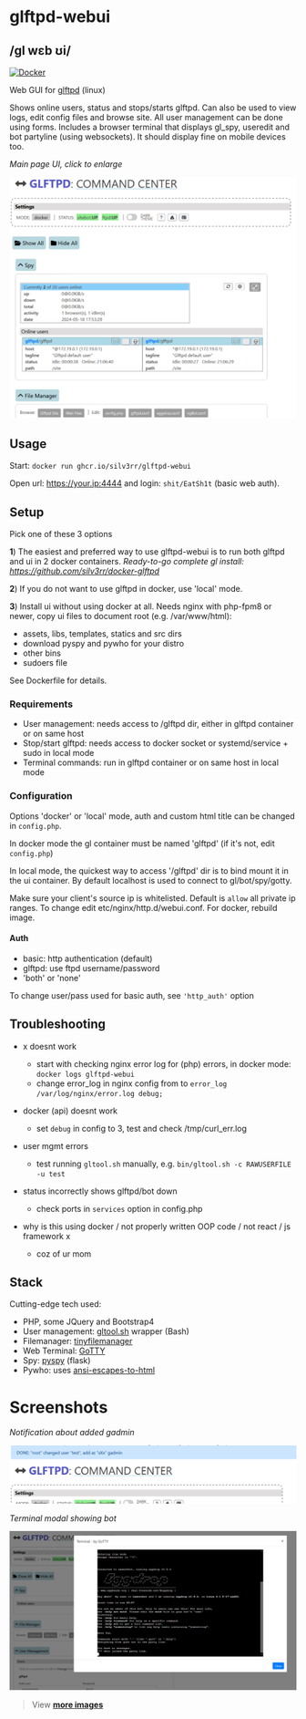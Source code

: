 # glftpd-webui

## /gl wɛb ʊi/

[![Docker](https://github.com/silv3rr/glftpd-webui/actions/workflows/docker.yml/badge.svg)](https://github.com/silv3rr/glftpd-webui/actions/workflows/docker.yml)

Web GUI for [glftpd](https://glftpd.io) (linux)

Shows online users, status and stops/starts glftpd. Can also be used to view logs, edit config files and browse site. All user management can be done using forms. Includes a browser terminal that displays gl_spy, useredit and bot partyline (using websockets). It should display fine on mobile devices too.

_Main page UI, click to enlarge_

[![main](docs/images/webui_small.png "Main page")](docs/images/wepepbui.png)

## Usage

Start: `docker run ghcr.io/silv3rr/glftpd-webui`

Open url: https://your.ip:4444 and login: `shit/EatSh1t`  (basic web auth).

## Setup

Pick one of these 3 options

**1**) The easiest and preferred way to use glftpd-webui is to run both glftpd and ui in 2 docker containers. *Ready-to-go complete gl install: https://github.com/silv3rr/docker-glftpd*

**2**) If you do not want to use glftpd in docker, use 'local' mode.

**3**) Install ui without using docker at all. Needs nginx with php-fpm8 or newer, copy ui files to document root (e.g. /var/www/html):
- assets, libs, templates, statics and src dirs
- download pyspy and pywho for your distro
- other bins
- sudoers file

See Dockerfile for details.

### Requirements

- User management: needs access to /glftpd dir, either in glftpd container or on same host
- Stop/start glftpd: needs access to docker socket or systemd/service + sudo in local mode
- Terminal commands: run in glftpd container or on same host in local mode

### Configuration

Options 'docker' or 'local' mode, auth and custom html title can be changed in `config.php`.

In docker mode the gl container must be named 'glftpd' (if it's not, edit `config.php`)

In local mode, the quickest way to access '/glftpd' dir is to bind mount it in the ui container. By default localhost is used to connect to gl/bot/spy/gotty.

Make sure your client's source ip is whitelisted. Default is `allow` all private ip ranges. To change edit etc/nginx/http.d/webui.conf. For docker, rebuild image.

#### Auth

- basic: http authentication (default)
- glftpd: use ftpd username/password
- 'both' or 'none'

To change user/pass used for basic auth, see `'http_auth'` option

## Troubleshooting

- x doesnt work
    - start with checking nginx error log for (php) errors, in docker mode: `docker logs glftpd-webui`
    - change error_log in nginx config from to `error_log  /var/log/nginx/error.log debug;`

- docker (api) doesnt work
    - set `debug` in config to 3, test and check /tmp/curl_err.log

- user mgmt errors
    - test running `gltool.sh` manually,  e.g. `bin/gltool.sh -c RAWUSERFILE -u test`

- status incorrectly shows glftpd/bot down 
    - check ports in `services` option in config.php

-  why is this using docker / not properly written OOP code / not react / js framework x
    - coz of ur mom

## Stack

Cutting-edge tech used:

- PHP, some JQuery and Bootstrap4
- User management: [gltool.sh](https://github.com/silv3rr/scripts/blob/master/gltool.sh) wrapper (Bash)
- Filemanager: [tinyfilemanager](https://tinyfilemanager.github.io/)
- Web Terminal: [GoTTY](https://github.com/sorenisanerd/gotty)
- Spy: [pyspy](https://github.com/silv3rr/pyspy) (flask)
- Pywho: uses [ansi-escapes-to-html](https://github.com/neilime/ansi-escapes-to-html)

# Screenshots 

_Notification about added gadmin_

![notification](docs/images/notification.png "Notification on top")

_Terminal modal showing bot_

![bot](docs/images/bot.png "Terminal modal showing bot")

> View **[more images](docs/images)**
